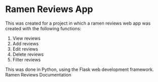 # Ramen Reviews App

This was created for a project in which a ramen reviews web app was created with the following functions:

1. View reviews
2. Add reviews
3. Edit reviews
4. Delete reviews
5. Filter reviews


This was done in Python, using the Flask web development framework.
Ramen Reviews Documentation
